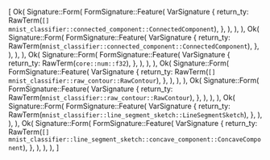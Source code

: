 [
    Ok(
        Signature::Form(
            FormSignature::Feature(
                VarSignature {
                    return_ty: RawTerm(`[] mnist_classifier::connected_component::ConnectedComponent`),
                },
            ),
        ),
    ),
    Ok(
        Signature::Form(
            FormSignature::Feature(
                VarSignature {
                    return_ty: RawTerm(`mnist_classifier::connected_component::ConnectedComponent`),
                },
            ),
        ),
    ),
    Ok(
        Signature::Form(
            FormSignature::Feature(
                VarSignature {
                    return_ty: RawTerm(`core::num::f32`),
                },
            ),
        ),
    ),
    Ok(
        Signature::Form(
            FormSignature::Feature(
                VarSignature {
                    return_ty: RawTerm(`[] mnist_classifier::raw_contour::RawContour`),
                },
            ),
        ),
    ),
    Ok(
        Signature::Form(
            FormSignature::Feature(
                VarSignature {
                    return_ty: RawTerm(`mnist_classifier::raw_contour::RawContour`),
                },
            ),
        ),
    ),
    Ok(
        Signature::Form(
            FormSignature::Feature(
                VarSignature {
                    return_ty: RawTerm(`mnist_classifier::line_segment_sketch::LineSegmentSketch`),
                },
            ),
        ),
    ),
    Ok(
        Signature::Form(
            FormSignature::Feature(
                VarSignature {
                    return_ty: RawTerm(`[] mnist_classifier::line_segment_sketch::concave_component::ConcaveComponent`),
                },
            ),
        ),
    ),
]